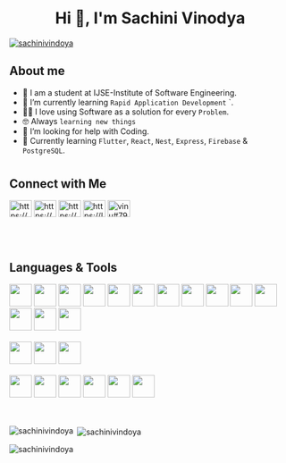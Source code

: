 <h1 align="center">Hi 👋, I'm Sachini Vinodya</h1>

<!--<p align="left"> <img src="https://komarev.com/ghpvc/?username=sachinivindoya&label=Profile%20views&color=0e75b6&style=flat" alt="sachinivindoya" /> </p>-->

<p align="left"> <a href="https://github.com/ryo-ma/github-profile-trophy"><img src="https://github-profile-trophy.vercel.app/?username=sachinivindoya" alt="sachinivindoya" /></a> </p>


##   About me

- :school: I am  a student at IJSE-Institute of Software Engineering.
- 🌱 I’m currently learning `Rapid Application Development` `.
- :technologist: I love using Software as a solution for every `Problem`.
- :nerd_face: Always `learning new things`
- 🤔 I’m looking for help with Coding.
- 🌱 Currently learning `Flutter`, `React`, `Nest`, `Express`, `Firebase` & `PostgreSQL`.
  <br>
<div>

#
</div>

##   Connect with Me
<p align="left">
<a href="https://linkedin.com/in/https://www.linkedin.com/in/sachini-vinodya-a11ba220a/" target="blank"><img align="center" src="https://raw.githubusercontent.com/rahuldkjain/github-profile-readme-generator/master/src/images/icons/Social/linked-in-alt.svg" alt="https://www.linkedin.com/in/sachini-vinodya-a11ba220a/" height="30" width="40" /></a>
<a href="https://stackoverflow.com/users/https://stackoverflow.com/users/19211240/sachini-vinodya" target="blank"><img align="center" src="https://raw.githubusercontent.com/rahuldkjain/github-profile-readme-generator/master/src/images/icons/Social/stack-overflow.svg" alt="https://stackoverflow.com/users/19211240/sachini-vinodya" height="30" width="40" /></a>
<a href="https://www.hackerrank.com/https://www.hackerrank.com/vinodyasachiniv1" target="blank"><img align="center" src="https://raw.githubusercontent.com/rahuldkjain/github-profile-readme-generator/master/src/images/icons/Social/hackerrank.svg" alt="https://www.hackerrank.com/vinodyasachiniv1" height="30" width="40" /></a>
<a href="https://www.leetcode.com/https://leetcode.com/sachini_vinodya/" target="blank"><img align="center" src="https://raw.githubusercontent.com/rahuldkjain/github-profile-readme-generator/master/src/images/icons/Social/leet-code.svg" alt="https://leetcode.com/sachini_vinodya/" height="30" width="40" /></a>
<a href="https://discord.gg/vinu#7992" target="blank"><img align="center" src="https://raw.githubusercontent.com/rahuldkjain/github-profile-readme-generator/master/src/images/icons/Social/discord.svg" alt="vinu#7992" height="30" width="40" /></a>
</p>
<br>

<br>

##   Languages & Tools
<div align="left">
<code><img height="40" src="https://skillicons.dev/icons?i=react"></code>
<code><img height="40" src="https://skillicons.dev/icons?i=nest"></code>
<code><img height="40" src="https://skillicons.dev/icons?i=next"></code>
<code><img height="40" src="https://skillicons.dev/icons?i=express"></code>  
<code><img height="40" src="https://skillicons.dev/icons?i=ts"></code>
<code><img height="40" src="https://skillicons.dev/icons?i=js"></code>
<code><img height="40" src="https://skillicons.dev/icons?i=java"></code>
<code><img height="40" src="https://skillicons.dev/icons?i=spring"></code>  
<code><img height="40" src="https://skillicons.dev/icons?i=nodejs"></code>  
<code><img height="40" src="https://skillicons.dev/icons?i=bootstrap"></code>
<code><img height="40" src="https://skillicons.dev/icons?i=tailwindcss"></code>
<code><img height="40" src="https://skillicons.dev/icons?i=html"></code>  
<code><img height="40" src="https://skillicons.dev/icons?i=css"></code>  
<code><img height="40" src="https://skillicons.dev/icons?i=git"></code>
<br>  
<br>  
<code><img height="40" src="https://skillicons.dev/icons?i=mongodb"></code>  
<code><img height="40" src="https://skillicons.dev/icons?i=hibernate"></code>
<code><img height="40" src="https://skillicons.dev/icons?i=mysql"></code>
<br>  
<br>  
<code><img height="40" src="https://skillicons.dev/icons?i=figma"></code>
<code><img height="40" src="https://skillicons.dev/icons?i=github"></code>
<code><img height="40" src="https://skillicons.dev/icons?i=firebase"></code>
<code><img height="40" src="https://skillicons.dev/icons?i=androidstudio"></code>
<code><img height="40" src="https://skillicons.dev/icons?i=idea"></code>
<code><img height="40" src="https://skillicons.dev/icons?i=vscode"></code>
</div>

<br>
</br>

<p><img align="left" src="https://github-readme-stats.vercel.app/api/top-langs?username=sachinivindoya&show_icons=true&locale=en&layout=compact" alt="sachinivindoya" /></p>

<p>&nbsp;<img align="center" src="https://github-readme-stats.vercel.app/api?username=sachinivindoya&show_icons=true&locale=en" alt="sachinivindoya" /></p>

<p><img align="center" src="https://github-readme-streak-stats.herokuapp.com/?user=sachinivindoya&" alt="sachinivindoya" /></p>
